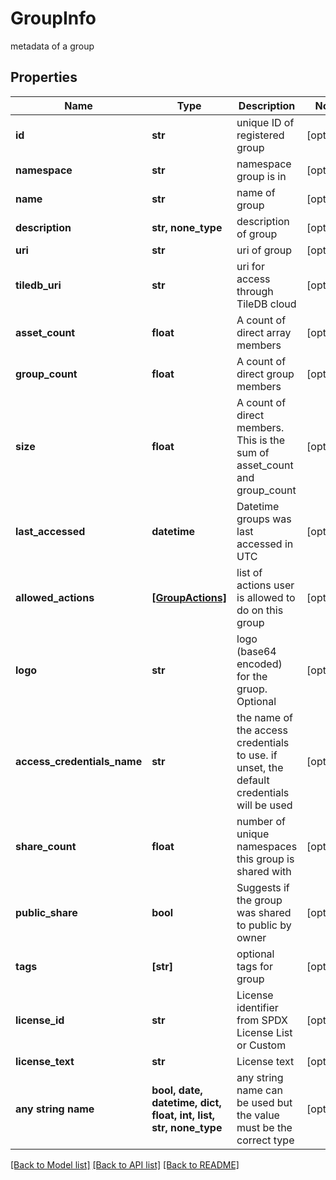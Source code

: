 # GroupInfo

metadata of a group

## Properties
Name | Type | Description | Notes
------------ | ------------- | ------------- | -------------
**id** | **str** | unique ID of registered group | [optional] 
**namespace** | **str** | namespace group is in | [optional] 
**name** | **str** | name of group | [optional] 
**description** | **str, none_type** | description of group | [optional] 
**uri** | **str** | uri of group | [optional] 
**tiledb_uri** | **str** | uri for access through TileDB cloud | [optional] 
**asset_count** | **float** | A count of direct array members | [optional] 
**group_count** | **float** | A count of direct group members | [optional] 
**size** | **float** | A count of direct members. This is the sum of asset_count and group_count | [optional] 
**last_accessed** | **datetime** | Datetime groups was last accessed in UTC | [optional] 
**allowed_actions** | [**[GroupActions]**](GroupActions.md) | list of actions user is allowed to do on this group | [optional] 
**logo** | **str** | logo (base64 encoded) for the gruop. Optional | [optional] 
**access_credentials_name** | **str** | the name of the access credentials to use. if unset, the default credentials will be used | [optional] 
**share_count** | **float** | number of unique namespaces this group is shared with | [optional] 
**public_share** | **bool** | Suggests if the group was shared to public by owner | [optional] 
**tags** | **[str]** | optional tags for group | [optional] 
**license_id** | **str** | License identifier from SPDX License List or Custom | [optional] 
**license_text** | **str** | License text | [optional] 
**any string name** | **bool, date, datetime, dict, float, int, list, str, none_type** | any string name can be used but the value must be the correct type | [optional]

[[Back to Model list]](../README.md#documentation-for-models) [[Back to API list]](../README.md#documentation-for-api-endpoints) [[Back to README]](../README.md)


